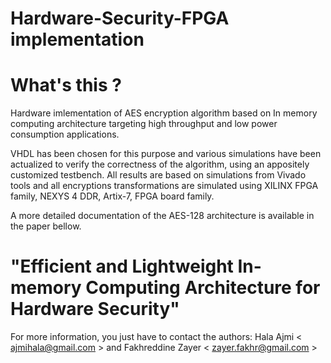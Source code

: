 # Hardware-Security-FPGA implementation

# What's this ? 
  Hardware imlementation of AES encryption algorithm based on In memory computing architecture targeting high throughput and low power consumption applications.  
 
VHDL has been chosen for this purpose and various simulations have been actualized to verify the correctness of the algorithm, using an appositely customized testbench.
All results are based on simulations from Vivado tools and all encryptions transformations are simulated using XILINX FPGA family, NEXYS 4
DDR, Artix-7, FPGA board family.  

A more detailed documentation of the AES-128 architecture is available in the paper bellow. 
# "Efficient and Lightweight In-memory Computing Architecture for Hardware Security"  

 For more information, you just have to contact the authors: Hala Ajmi < ajmihala@gmail.com > and Fakhreddine Zayer < zayer.fakhr@gmail.com > 
